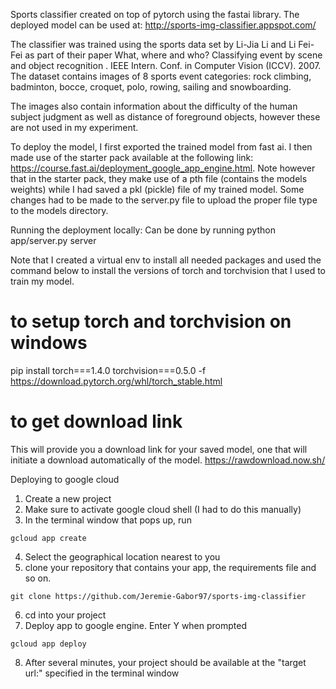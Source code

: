 
Sports classifier created on top of pytorch using the fastai library.
The deployed model can be used at: 
http://sports-img-classifier.appspot.com/

The classifier was trained using the sports data set by  Li-Jia Li and Li Fei-Fei as part of their paper What, where and who? Classifying event by scene and object recognition . IEEE Intern. Conf. in Computer Vision (ICCV). 2007. The dataset contains images of 8 sports event categories: rock climbing, badminton, bocce, croquet, polo, rowing, sailing and snowboarding.

The images also contain information about the difficulty of the human subject judgment as well as distance of foreground objects, however these are not used in my experiment.


To deploy the model, I first exported the trained model from fast ai. I then made use of the starter pack available at the following link: https://course.fast.ai/deployment_google_app_engine.html. Note however that in the starter pack, they make use of a pth file (contains the models weights) while I had saved a pkl (pickle) file of my trained model. Some changes had to be made to the server.py file to upload the proper file type to the models directory.

Running the deployment locally:
Can be done by running python app/server.py server

Note that I created a virtual env to install all needed packages and used the command below to install the versions of torch and torchvision that I used to train my model.
# to setup torch and torchvision on windows
pip install torch===1.4.0 torchvision===0.5.0 -f https://download.pytorch.org/whl/torch_stable.html


# to get download link
This will provide you a download link for your saved model, one that will initiate a download automatically of the model.
https://rawdownload.now.sh/

Deploying to google cloud
1. Create a new project
2. Make sure to activate google cloud shell (I had to do this manually)
3. In the terminal window that pops up, run
```
gcloud app create
```
4. Select the geographical location nearest to you
5. clone your repository that contains your app, the requirements file and so on.
```
git clone https://github.com/Jeremie-Gabor97/sports-img-classifier
```
6. cd into your project
7. Deploy app to google engine. Enter Y when prompted
```
gcloud app deploy
```
8. After several minutes, your project should be available at the "target url:" specified in the terminal window
